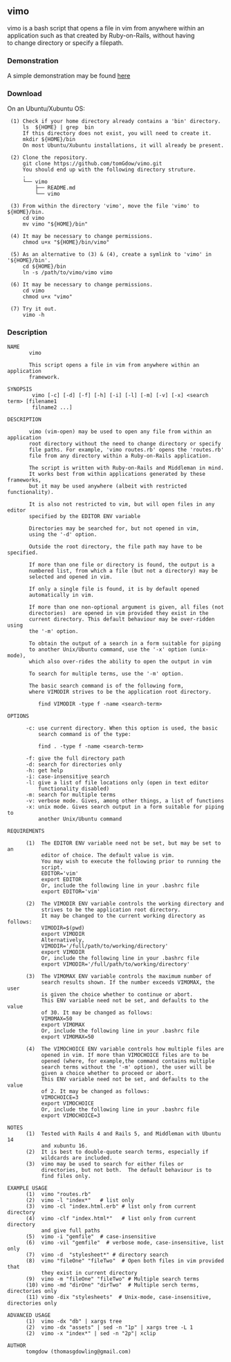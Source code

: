 ## vimo

vimo is a bash script that opens a file in vim from anywhere within an   
application such as that created by Ruby-on-Rails, without having   
to change directory or specify a filepath.

### Demonstration
  
A simple demonstration may be found [here](https://asciinema.org/a/as606114p3ph827jeoue7h432)

### Download 
On an Ubuntu/Xubuntu OS:


     (1) Check if your home directory already contains a 'bin' directory. 
         ls  ${HOME} | grep  bin 
         If this directory does not exist, you will need to create it.
         mkdir ${HOME}/bin
         On most Ubuntu/Xubuntu installations, it will already be present.

     (2) Clone the repository.
         git clone https://github.com/tomGdow/vimo.git
         You should end up with the following directory struture.
         .
         └── vimo
             ├── README.md
             └── vimo

     (3) From within the directory 'vimo', move the file 'vimo' to ${HOME}/bin. 
         cd vimo
         mv vimo "${HOME}/bin"

     (4) It may be necessary to change permissions.
         chmod u+x "${HOME}/bin/vimo"

     (5) As an alternative to (3) & (4), create a symlink to 'vimo' in '${HOME}/bin'.
         cd ${HOME}/bin
         ln -s /path/to/vimo/vimo vimo

     (6) It may be necessary to change permissions.
         cd vimo
         chmod u+x "vimo"

     (7) Try it out.
         vimo -h

### Description    

    NAME
           vimo
    
           This script opens a file in vim from anywhere within an application
           framework.  
    
    SYNOPSIS
            vimo [-c] [-d] [-f] [-h] [-i] [-l] [-m] [-v] [-x] <search term> [filename1 
            filname2 ...]
    
    DESCRIPTION
    
           vimo (vim-open) may be used to open any file from within an application 
           root directory without the need to change directory or specify 
           file paths. For example, 'vimo routes.rb' opens the 'routes.rb' 
           file from any directory within a Ruby-on-Rails application.  
    
           The script is written with Ruby-on-Rails and Middleman in mind. 
           It works best from within applications generated by these frameworks,
           but it may be used anywhere (albeit with restricted functionality).
    
           It is also not restricted to vim, but will open files in any editor
           specified by the EDITOR ENV variable
    
           Directories may be searched for, but not opened in vim, 
           using the '-d' option.
    
           Outside the root directory, the file path may have to be specified.
    
           If more than one file or directory is found, the output is a 
           numbered list, from which a file (but not a directory) may be 
           selected and opened in vim. 
    
           If only a single file is found, it is by default opened 
           automatically in vim.
    
           If more than one non-optional argument is given, all files (not
           directories)  are opened in vim provided they exist in the
           current directory. This default behaviour may be over-ridden using
           the '-m' option. 
           
           To obtain the output of a search in a form suitable for piping
           to another Unix/Ubuntu command, use the '-x' option (unix-mode),
           which also over-rides the ability to open the output in vim
           
           To search for multiple terms, use the '-m' option. 
    
           The basic search command is of the following form, 
           where VIMODIR strives to be the application root directory.
    
              find VIMODIR -type f -name <search-term> 
    
    OPTIONS 
    
          -c: use current directory. When this option is used, the basic 
              search command is of the type:
             
              find . -type f -name <search-term>
           
          -f: give the full directory path
          -d: search for directories only
          -h: get help
          -i: case-insensitive search
          -l: give a list of file locations only (open in text editor 
              functionality disabled) 
          -m: search for multiple terms 
          -v: verbose mode. Gives, among other things, a list of functions
          -x: unix mode. Gives search output in a form suitable for piping to
              another Unix/Ubuntu command 
    
    REQUIREMENTS
          
          (1)  The EDITOR ENV variable need not be set, but may be set to an
               editor of choice. The default value is vim.
               You may wish to execute the following prior to running the
               script. 
               EDITOR='vim'
               export EDITOR
               Or, include the following line in your .bashrc file
               export EDITOR='vim'
    
          (2)  The VIMODIR ENV variable controls the working directory and
               strives to be the application root directory.
               It may be changed to the current working directory as follows:
               VIMODIR=$(pwd) 
               export VIMODIR
               Alternatively,
               VIMODIR='/full/path/to/working/directory' 
               export VIMODIR
               Or, include the following line in your .bashrc file
               export VIMODIR='/full/path/to/working/directory'
         
          (3)  The VIMOMAX ENV variable controls the maximum number of 
               search results shown. If the number exceeds VIMOMAX, the user
               is given the choice whether to continue or abort.
               This ENV variable need not be set, and defaults to the value
               of 30. It may be changed as follows:
               VIMOMAX=50
               export VIMOMAX
               Or, include the following line in your .bashrc file
               export VIMOMAX=50
    
          (4)  The VIMOCHOICE ENV variable controls how multiple files are 
               opened in vim. If more than VIMOCHOICE files are to be 
               opened (where, for example,the command contains multiple 
               search terms without the '-m' option), the user will be 
               given a choice whether to proceed or abort.
               This ENV variable need not be set, and defaults to the value
               of 2. It may be changed as follows:
               VIMOCHOICE=3
               export VIMOCHOICE
               Or, include the following line in your .bashrc file
               export VIMOCHOICE=3
    
    NOTES
          (1)  Tested with Rails 4 and Rails 5, and Middleman with Ubuntu 14
               and xubuntu 16.  
          (2)  It is best to double-quote search terms, especially if 
               wildcards are included. 
          (3)  vimo may be used to search for either files or 
               directories, but not both.  The default behaviour is to 
               find files only.
    
    EXAMPLE USAGE
          (1)  vimo "routes.rb"  
          (2)  vimo -l "index*"   # list only 
          (3)  vimo -cl "index.html.erb" # list only from current directory
          (4)  vimo -clf "index.html*"   # list only from current directory
               and give full paths
          (5)  vimo -i "gemfile"  # case-insensitive
          (6)  vimo -vil "gemfile"  # verbose mode, case-insensitive, list only
          (7)  vimo -d  "stylesheet*" # directory search
          (8)  vimo "fileOne" "fileTwo"  # Open both files in vim provided that
               they exist in current directory
          (9)  vimo -m "fileOne" "fileTwo" # Multiple search terms
          (10) vimo -md "dirOne" "dirTwo"  # Multiple serch terms, directories only
          (11) vimo -dix "stylesheets"  # Unix-mode, case-insensitive, directories only
    
    ADVANCED USAGE
          (1)  vimo -dx "db" | xargs tree
          (2)  vimo -dx "assets" | sed -n "1p" | xargs tree -L 1
          (2)  vimo -x "index*" | sed -n "2p"| xclip
    
    AUTHOR
          tomgdow (thomasgdowling@gmail.com)
          
